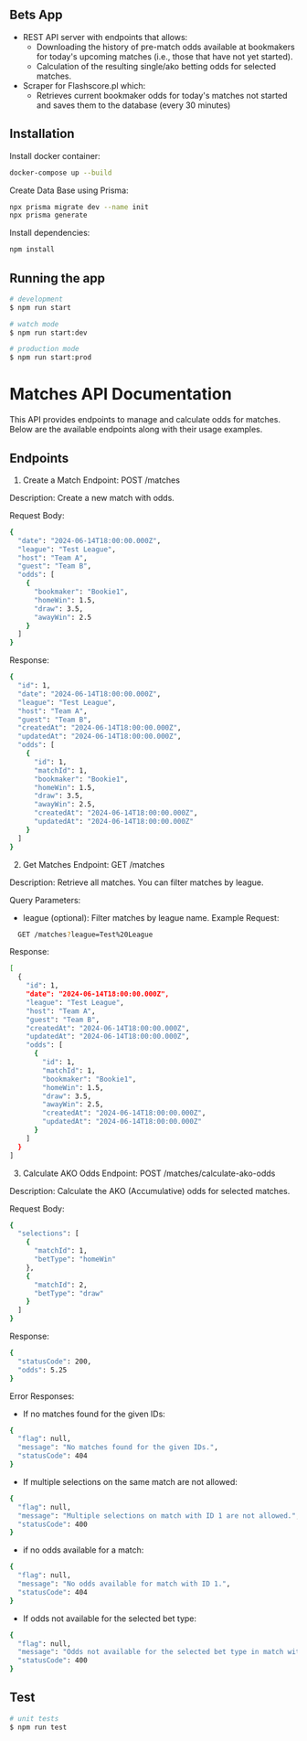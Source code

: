## Bets App
* REST API server with endpoints that allows:
  * Downloading the history of pre-match odds available at bookmakers for today's
upcoming matches (i.e., those that have not yet started).
  * Calculation of the resulting single/ako betting odds for selected matches.
* Scraper for Flashscore.pl which:
  * Retrieves current bookmaker odds for today's matches not started and saves them
to the database (every 30 minutes)


## Installation

Install docker container:

```bash
docker-compose up --build
```

Create Data Base using Prisma:

```bash
npx prisma migrate dev --name init
npx prisma generate
```

Install dependencies:
```bash
npm install
```

## Running the app

```bash
# development
$ npm run start

# watch mode
$ npm run start:dev

# production mode
$ npm run start:prod
```

# Matches API Documentation
This API provides endpoints to manage and calculate odds for matches. Below are the available endpoints along with their usage examples.

## Endpoints
1. Create a Match
Endpoint: POST /matches

Description: Create a new match with odds.

Request Body:

```bash
{
  "date": "2024-06-14T18:00:00.000Z",
  "league": "Test League",
  "host": "Team A",
  "guest": "Team B",
  "odds": [
    {
      "bookmaker": "Bookie1",
      "homeWin": 1.5,
      "draw": 3.5,
      "awayWin": 2.5
    }
  ]
}
```

Response:
```bash
{
  "id": 1,
  "date": "2024-06-14T18:00:00.000Z",
  "league": "Test League",
  "host": "Team A",
  "guest": "Team B",
  "createdAt": "2024-06-14T18:00:00.000Z",
  "updatedAt": "2024-06-14T18:00:00.000Z",
  "odds": [
    {
      "id": 1,
      "matchId": 1,
      "bookmaker": "Bookie1",
      "homeWin": 1.5,
      "draw": 3.5,
      "awayWin": 2.5,
      "createdAt": "2024-06-14T18:00:00.000Z",
      "updatedAt": "2024-06-14T18:00:00.000Z"
    }
  ]
}
```

2. Get Matches
Endpoint: GET /matches

Description: Retrieve all matches. You can filter matches by league.

Query Parameters:

* league (optional): Filter matches by league name.
Example Request:
```bash
  GET /matches?league=Test%20League
```

Response: 
```bash
[
  {
    "id": 1,
    "date": "2024-06-14T18:00:00.000Z",
    "league": "Test League",
    "host": "Team A",
    "guest": "Team B",
    "createdAt": "2024-06-14T18:00:00.000Z",
    "updatedAt": "2024-06-14T18:00:00.000Z",
    "odds": [
      {
        "id": 1,
        "matchId": 1,
        "bookmaker": "Bookie1",
        "homeWin": 1.5,
        "draw": 3.5,
        "awayWin": 2.5,
        "createdAt": "2024-06-14T18:00:00.000Z",
        "updatedAt": "2024-06-14T18:00:00.000Z"
      }
    ]
  }
]
```

3. Calculate AKO Odds
Endpoint: POST /matches/calculate-ako-odds

Description: Calculate the AKO (Accumulative) odds for selected matches.

Request Body:
```bash
{
  "selections": [
    {
      "matchId": 1,
      "betType": "homeWin"
    },
    {
      "matchId": 2,
      "betType": "draw"
    }
  ]
}
```

Response:
```bash
{
  "statusCode": 200,
  "odds": 5.25
}
```

Error Responses: 

* If no matches found for the given IDs:
```bash
{
  "flag": null,
  "message": "No matches found for the given IDs.",
  "statusCode": 404
}
```

* If multiple selections on the same match are not allowed:
```bash
{
  "flag": null,
  "message": "Multiple selections on match with ID 1 are not allowed.",
  "statusCode": 400
}
```

* if no odds available for a match:
```bash
{
  "flag": null,
  "message": "No odds available for match with ID 1.",
  "statusCode": 404
}
```
* If odds not available for the selected bet type:
```bash
{
  "flag": null,
  "message": "Odds not available for the selected bet type in match with ID 1.",
  "statusCode": 400
}
```

## Test

```bash
# unit tests
$ npm run test
```
